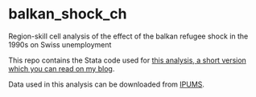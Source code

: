 # balkan_shock_ch
  
Region-skill cell analysis of the effect of the balkan refugee shock in the 1990s on Swiss unemployment

This repo contains the Stata code used for [this analysis, a short version which you can read on my blog](https://mentalbreaks.rbind.io/posts/the-balkan-refugee-shock-and-the-swiss-labor-market-part-i/).
  
Data used in this analysis can be downloaded from [IPUMS](https://international.ipums.org/international/).
